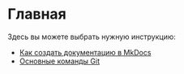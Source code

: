 # Главная

Здесь вы можете выбрать нужную инструкцию:

- [Как создать документацию в MkDocs](instructions/mkdocs-guide.md)
- [Основные команды Git](instructions/git-guide.md)
